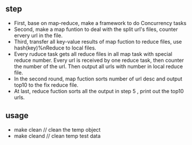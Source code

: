 ## step
* First, base on map-reduce, make a framework to do Concurrency tasks
* Second, make a map funtion to deal with the split url's files, counter ervery url in the file. 
* Third, transfer all key-value results of map fuction to reduce files, use hash(key)%nReduce to local files. 
* Every ruduce task gets all reduce files in all map task with special reduce number. Every url is received by one reduce task, then counter the number of the url. Then output all urls with number in local reduce file.
* In the second round, map fuction sorts number of url desc and output top10 to the fix reduce file.
* At last, reduce fuction sorts all the output in step 5 , print out the top10 urls.

## usage 
* make clean  // clean the temp object 
* make cleand // clean temp test data
